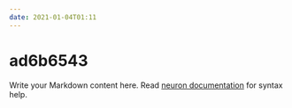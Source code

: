 ```yaml
---
date: 2021-01-04T01:11
---
```


# ad6b6543

Write your Markdown content here. Read [neuron documentation](https://neuron.zettel.page/2011404.html) for syntax help.

